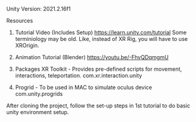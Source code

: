Unity Version: 2021.2.16f1

Resources

1. Tutorial Video (Includes Setup)
   https://learn.unity.com/tutorial
   Some terminiology may be old. Like, instead of XR Rig, you will have to use XROrigin. 

2. Animation Tutorial (Blender)
   https://youtu.be/-FhvQDqmgmU

3. Packages
   XR Toolkit - Provides pre-defined scripts for movement, interactions, teleportation.
   com.xr.interaction.unity

4. Progrid - To be used in MAC to simulate oculus device
   com.unity.progrids

After cloning the project, follow the set-up steps in 1st tutorial to do basic unity environment setup.